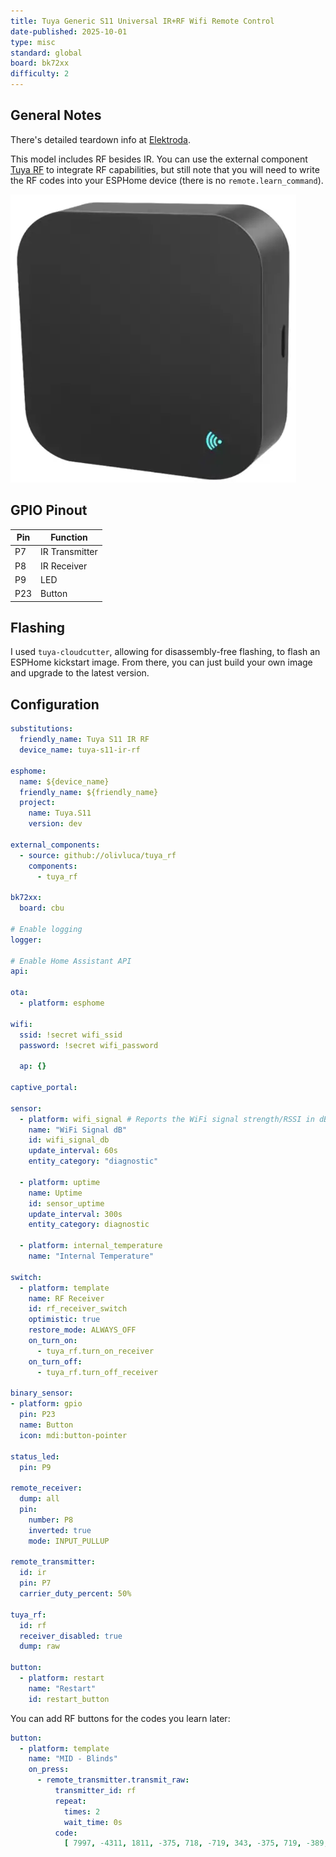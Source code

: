 ```yaml
---
title: Tuya Generic S11 Universal IR+RF Wifi Remote Control
date-published: 2025-10-01
type: misc
standard: global
board: bk72xx
difficulty: 2
---
```


## General Notes

There's detailed teardown info at [Elektroda](https://www.elektroda.com/rtvforum/topic3983995.html).

This model includes RF besides IR.
You can use the external component [Tuya RF](https://github.com/olivluca/tuya_rf) to integrate RF capabilities,
but still note that you will need to write the RF codes into your ESPHome device (there is no `remote.learn_command`).

![S11](S11.png)

## GPIO Pinout

| Pin | Function      |
| --- | ------------- |
| P7  | IR Transmitter|
| P8  | IR Receiver   |
| P9  | LED           |
| P23 | Button        |

## Flashing

I used ``tuya-cloudcutter``, allowing for disassembly-free flashing, to flash an ESPHome kickstart image.
From there, you can just build your own image and upgrade to the latest version.

## Configuration

```yaml
substitutions:
  friendly_name: Tuya S11 IR RF
  device_name: tuya-s11-ir-rf

esphome:
  name: ${device_name}
  friendly_name: ${friendly_name}
  project:
    name: Tuya.S11
    version: dev

external_components:
  - source: github://olivluca/tuya_rf
    components:
      - tuya_rf

bk72xx:
  board: cbu

# Enable logging
logger:

# Enable Home Assistant API
api:

ota:
  - platform: esphome

wifi:
  ssid: !secret wifi_ssid
  password: !secret wifi_password

  ap: {}

captive_portal:

sensor:
  - platform: wifi_signal # Reports the WiFi signal strength/RSSI in dB
    name: "WiFi Signal dB"
    id: wifi_signal_db
    update_interval: 60s
    entity_category: "diagnostic"

  - platform: uptime
    name: Uptime
    id: sensor_uptime
    update_interval: 300s
    entity_category: diagnostic

  - platform: internal_temperature
    name: "Internal Temperature"

switch:
  - platform: template
    name: RF Receiver
    id: rf_receiver_switch
    optimistic: true
    restore_mode: ALWAYS_OFF
    on_turn_on:
      - tuya_rf.turn_on_receiver
    on_turn_off:
      - tuya_rf.turn_off_receiver

binary_sensor:
- platform: gpio
  pin: P23
  name: Button
  icon: mdi:button-pointer

status_led:
  pin: P9

remote_receiver:
  dump: all
  pin:
    number: P8
    inverted: true
    mode: INPUT_PULLUP

remote_transmitter:
  id: ir
  pin: P7
  carrier_duty_percent: 50%

tuya_rf:
  id: rf
  receiver_disabled: true
  dump: raw

button:
  - platform: restart
    name: "Restart"
    id: restart_button
```

You can add RF buttons for the codes you learn later:

```yaml
button:
  - platform: template
    name: "MID - Blinds"
    on_press:
      - remote_transmitter.transmit_raw:
          transmitter_id: rf
          repeat:
            times: 2
            wait_time: 0s
          code:
            [ 7997, -4311, 1811, -375, 718, -719, 343, -375, 719, -389, 711, -374, 712, -375, 687, -750, 344, -749, 312, -750, 344, -749, 344, -750, 343, -719, 375, -718, 375, -343, 719, -718, 375, -719, 374, -375, 687, -407, 687, -374, 719, -375, 687, -406, 687, -2905, 375, -344, 749, -344, 718, -375, 719, -374, 688, -406, 687, -749, 344, -375, 720, -717, 343, -375, 719, -749, 375, -344, 718, -719, 375, -343, 750, -687, 406, -344, 718, -719 ]
```
